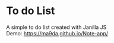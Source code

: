 # To do List
A simple to do list created with Janilla JS <br>
Demo: https://ma9da.github.io/Note-app/
